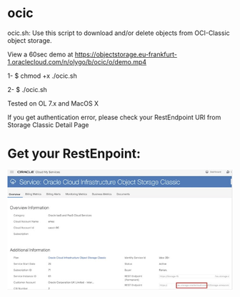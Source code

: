 # ocic
ocic.sh: Use this script to download and/or delete objects from OCI-Classic object storage.

View a 60sec demo at https://objectstorage.eu-frankfurt-1.oraclecloud.com/n/olygo/b/ocic/o/demo.mp4

1- $ chmod +x ./ocic.sh

2- $ ./ocic.sh

Tested on OL 7.x and MacOS X

If you get authentication error, please check your RestEndpoint URl from Storage Classic Detail Page 


# Get your RestEnpoint:
![](./images/Check_Endpoint.jpg)

